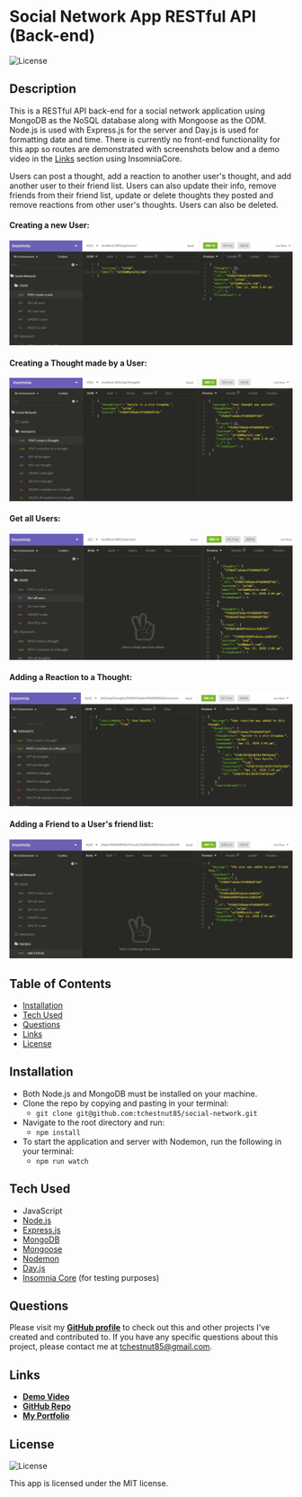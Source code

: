 # Social Network App RESTful API (Back-end) 

![License](https://img.shields.io/badge/License%3A-MIT-green.svg)

## Description
This is a RESTful API back-end for a social network application using MongoDB as the NoSQL database along with Mongoose as the ODM. Node.js is used with Express.js for the server and Day.js is used for formatting date and time. There is currently no front-end functionality for this app so routes are demonstrated with screenshots below and a demo video in the [Links](#links) section using InsomniaCore.

Users can post a thought, add a reaction to another user's thought, and add another user to their friend list. 
Users can also update their info, remove friends from their friend list, update or delete thoughts they posted and remove reactions from other user's thoughts. Users can also be deleted.


#### Creating a new User:
![Creating a new User](./assets/images/screenshot-1.JPG)

#### Creating a Thought made by a User:
![Creating a Thought](./assets/images/screenshot-2.JPG)

#### Get all Users:
![Get all Users](./assets/images/screenshot-3.JPG)

#### Adding a Reaction to a Thought:
![Add a Reaction to a Thought](./assets/images/screenshot-4.JPG)

#### Adding a Friend to a User's friend list:
![Add a Friend](./assets/images/screenshot-5.JPG)


## Table of Contents
- [Installation](#installation)
- [Tech Used](#tech-used)
- [Questions](#questions)
- [Links](#links)
- [License](#license) 

## Installation
- Both Node.js and MongoDB must be installed on your machine.
- Clone the repo by copying and pasting in your terminal: 
    - `git clone git@github.com:tchestnut85/social-network.git`
- Navigate to the root directory and run: 
    - `npm install`
- To start the application and server with Nodemon, run the following in your terminal: 
    - `npm run watch`

## Tech Used
- JavaScript
- [Node.js](https://nodejs.org/en/)
- [Express.js](https://www.npmjs.com/package/express)
- [MongoDB](https://docs.mongodb.com/manual/)
- [Mongoose](https://mongoosejs.com/)
- [Nodemon](https://www.npmjs.com/package/nodemon)
- [Day.js](https://www.npmjs.com/package/dayjs)
- [Insomnia Core](https://insomnia.rest/products/core/) (for testing purposes)

## Questions
Please visit my **[GitHub profile](https://github.com/tchestnut85/)** to check out this and other projects I've created and contributed to.
If you have any specific questions about this project, please contact me at <tchestnut85@gmail.com>.

## Links
- **[Demo Video](https://youtu.be/NXepIg0EKCs)**
- **[GitHub Repo](https://github.com/tchestnut85/social-network)**
- **[My Portfolio](https://tchestnut85.github.io/)**

## License
![License](https://img.shields.io/badge/License%3A-MIT-green.svg)

This app is licensed under the MIT license.